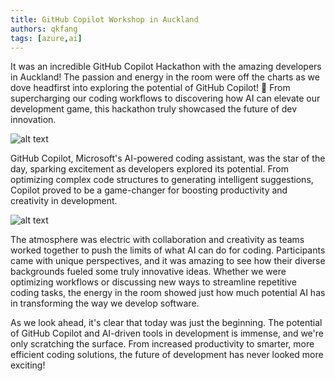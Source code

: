 ```yaml
---
title: GitHub Copilot Workshop in Auckland
authors: qkfang
tags: [azure,ai]
---
```


It was an incredible GitHub Copilot Hackathon with the amazing developers in Auckland! The passion and energy in the room were off the charts as we dove headfirst into exploring the potential of GitHub Copilot! 🚀 From supercharging our coding workflows to discovering how AI can elevate our development game, this hackathon truly showcased the future of dev innovation.

![alt text](/imgblog/github-copilot-logo.png)

GitHub Copilot, Microsoft's AI-powered coding assistant, was the star of the day, sparking excitement as developers explored its potential. From optimizing complex code structures to generating intelligent suggestions, Copilot proved to be a game-changer for boosting productivity and creativity in development.

![alt text](/imgblog/github-copilot-workshop-nz-present.png)

The atmosphere was electric with collaboration and creativity as teams worked together to push the limits of what AI can do for coding. Participants came with unique perspectives, and it was amazing to see how their diverse backgrounds fueled some truly innovative ideas. Whether we were optimizing workflows or discussing new ways to streamline repetitive coding tasks, the energy in the room showed just how much potential AI has in transforming the way we develop software.

As we look ahead, it's clear that today was just the beginning. The potential of GitHub Copilot and AI-driven tools in development is immense, and we're only scratching the surface. From increased productivity to smarter, more efficient coding solutions, the future of development has never looked more exciting!
